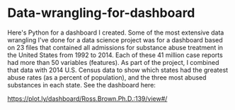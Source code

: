 # Data-wrangling-for-dashboard
Here's Python for a dashboard I created.
Some of the most extensive data wrangling I've done for a data science project was for a dashboard based on 23 files that contained all admissions for substance abuse treatment in the United States from 1992 to 2014. Each of these 41 million case reports had more than 50 variables (features). As part of the project, I combined that data with 2014 U.S. Census data to show which states had the greatest abuse rates (as a percent of population), and the three most abused substances in each state. See the dashboard here:

https://plot.ly/dashboard/Ross.Brown.Ph.D.:139/view#/
